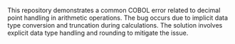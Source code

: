 This repository demonstrates a common COBOL error related to decimal point handling in arithmetic operations.  The bug occurs due to implicit data type conversion and truncation during calculations. The solution involves explicit data type handling and rounding to mitigate the issue.